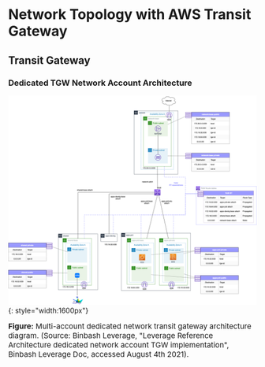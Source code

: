 # Network Topology with AWS Transit Gateway

## Transit Gateway
### Dedicated TGW Network Account Architecture

![leverage-aws-tgw](../../../assets/images/diagrams/aws-tgw.png "Leverage"){: style="width:1600px"}
<figcaption style="font-size:15px">
<b>Figure:</b> Multi-account dedicated network transit gateway architecture diagram.
(Source: Binbash Leverage,
"Leverage Reference Architecture dedicated network account TGW implementation",
Binbash Leverage Doc, accessed August 4th 2021).
</figcaption>